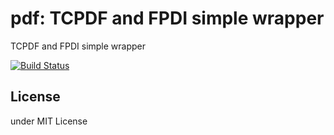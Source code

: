 # pdf: TCPDF and FPDI simple wrapper

TCPDF and FPDI simple wrapper

[![Build Status](https://secure.travis-ci.org/k1LoW/pdf.png?branch=master)](http://travis-ci.org/k1LoW/pdf)

## License

under MIT License

